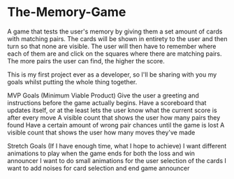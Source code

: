 # The-Memory-Game
A game that tests the user's memory by giving them a set amount of cards with matching pairs.
The cards will be shown in entirety to the user and then turn so that none are visible. The user
will then have to remember where each of them are and click on the squares where there are matching pairs.
The more pairs the user can find, the higher the score.

This is my first project ever as a developer, so I'll be sharing with you my goals
whilst putting the whole thing together. 


MVP Goals (Minimum Viable Product)
Give the user a greeting and instructions before the game actually begins.
Have a scoreboard that updates itself, or at the least lets the user know what the current score is after every move
A visible count that shows the user how many pairs they found
Have a certain amount of wrong pair chances until the game is lost
A visible count that shows the user how many moves they've made

Stretch Goals (If I have enough time, what I hope to achieve)
I want different animations to play when the game ends for both the loss and win announcer
I want to do small animations for the user selection of the cards
I want to add noises for card selection and end game announcer
